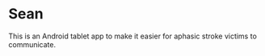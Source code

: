 Sean
====
This is an Android tablet app to make it easier for aphasic stroke victims to communicate.
